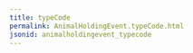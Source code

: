```yaml
---
title: typeCode
permalink: AnimalHoldingEvent.typeCode.html
jsonid: animalholdingevent_typecode
---
```

